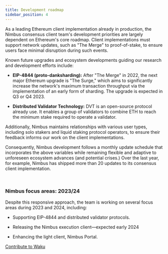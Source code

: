 ```yaml
---
title: Development roadmap
sidebar_position: 4
---
```


As a leading Ethereum client implementation already in production, the Nimbus consensus client team's development priorities are largely dependent on Ethereum's core roadmap. Client implementations must support network updates, such as "The Merge" to proof-of-stake, to ensure users face minimal disruption during such events.

Known future upgrades and ecosystem developments guiding our research and development efforts include:

- **EIP-4844 (proto-danksharding):** After "The Merge" in 2022, the next major Ethereum upgrade is "The Surge," which aims to significantly increase the network's maximum transaction throughput via the implementation of an early form of sharding. The upgrade is expected in Q3 or Q4 2023.

- **Distributed Validator Technology:** DVT is an open-source protocol already use. It enables a group of validators to combine ETH to reach the minimum stake required to operate a validator.

Additionally, Nimbus maintains relationships with various user types, including solo stakers and liquid staking protocol operators, to ensure their feedback informs our work on the client implementations.

Consequently, Nimbus development follows a monthly update schedule that incorporates the above variables while remaining flexible and adaptive to unforeseen ecosystem advances (and potential crises.) Over the last year, for example, Nimbus has shipped more than 20 updates to its consensus client implementation.

<br/>

### Nimbus focus areas: 2023/24

Despite this responsive approach, the team is working on several focus areas during 2023 and 2024, including:

- Supporting EIP-4844 and distributed validator protocols.

- Releasing the Nimbus execution client—expected early 2024

- Enhancing the light client, Nimbus Portal.

[Contribute to Waku](https://github.com/status-im/nimbus-eth2)
